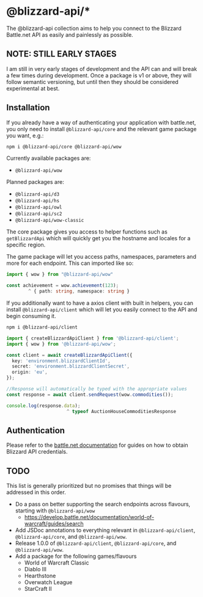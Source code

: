 # @blizzard-api/\*

The @blizzard-api collection aims to help you connect to the Blizzard Battle.net API as easily and painlessly as possible.

## NOTE: STILL EARLY STAGES

I am still in very early stages of development and the API can and will break a few times during development. Once a package is v1 or above, they will follow semantic versioning, but until then they should be considered experimental at best.

## Installation

If you already have a way of authenticating your application with battle.net, you only need to install `@blizzard-api/core` and the relevant game package you want, e.g.:

```sh
npm i @blizzard-api/core @blizzard-api/wow
```

Currently available packages are:

- `@blizzard-api/wow`

Planned packages are:

- `@blizzard-api/d3`
- `@blizzard-api/hs`
- `@blizzard-api/owl`
- `@blizzard-api/sc2`
- `@blizzard-api/wow-classic`

The core package gives you access to helper functions such as `getBlizzardApi` which will quickly get you the hostname and locales for a specific region.

The game package will let you access paths, namespaces, parameters and more for each endpoint. This can imported like so:

```ts
import { wow } from "@blizzard-api/wow"

const achievement = wow.achievement(123);
        ^ { path: string, namespace: string }
```

If you additionally want to have a axios client with built in helpers, you can install `@blizzard-api/client` which will let you easily connect to the API and begin consuming it.

```sh
npm i @blizzard-api/client
```

```ts
import { createBlizzardApiClient } from '@blizzard-api/client';
import { wow } from '@blizzard-api/wow';

const client = await createBlizzardApiClient({
  key: 'environment.blizzardClientId',
  secret: 'environment.blizzardClientSecret',
  origin: 'eu',
});

//Response will automatically be typed with the appropriate values
const response = await client.sendRequest(wow.commodities());

console.log(response.data);
                      ^ typeof AuctionHouseCommoditiesResponse
```

## Authentication

Please refer to the [battle.net documentation](https://develop.battle.net/documentation/guides/getting-started) for guides on how to obtain Blizzard API credentials.

## TODO

This list is generally prioritized but no promises that things will be addressed in this order.

- Do a pass on better supporting the search endpoints across flavours, starting with `@blizzard-api/wow`
  - https://develop.battle.net/documentation/world-of-warcraft/guides/search
- Add JSDoc annotations to everything relevant in `@blizzard-api/client`, `@blizzard-api/core`, and `@blizzard-api/wow`.
- Release 1.0.0 of `@blizzard-api/client`, `@blizzard-api/core`, and `@blizzard-api/wow`.
- Add a package for the following games/flavours
  - World of Warcraft Classic
  - Diablo III
  - Hearthstone
  - Overwatch League
  - StarCraft II
